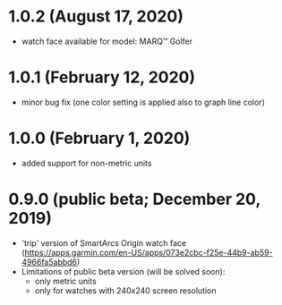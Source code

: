 # 1.0.2 (August 17, 2020)
* watch face available for model: MARQ™ Golfer

# 1.0.1 (February 12, 2020)
* minor bug fix (one color setting is applied also to graph line color)

# 1.0.0 (February 1, 2020)
* added support for non-metric units

# 0.9.0 (public beta; December 20, 2019)
* 'trip' version of SmartArcs Origin watch face (https://apps.garmin.com/en-US/apps/073e2cbc-f25e-44b9-ab59-4966fa5abbd6)
* Limitations of public beta version (will be solved soon):
  * only metric units
  * only for watches with 240x240 screen resolution
